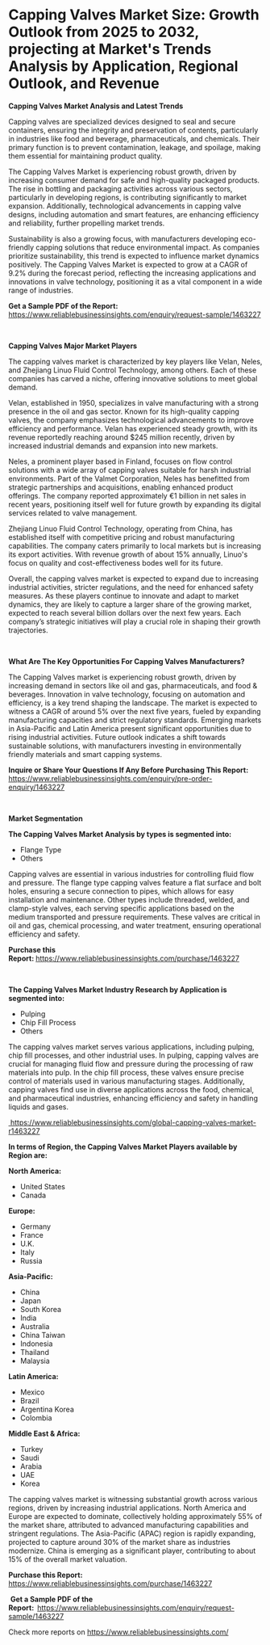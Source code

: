 <p><h1>Capping Valves Market Size: Growth Outlook from 2025 to 2032, projecting at Market's Trends Analysis by Application, Regional Outlook, and Revenue</h1></p><p><strong>Capping Valves Market Analysis and Latest Trends</strong></p>
<p><p>Capping valves are specialized devices designed to seal and secure containers, ensuring the integrity and preservation of contents, particularly in industries like food and beverage, pharmaceuticals, and chemicals. Their primary function is to prevent contamination, leakage, and spoilage, making them essential for maintaining product quality.</p><p>The Capping Valves Market is experiencing robust growth, driven by increasing consumer demand for safe and high-quality packaged products. The rise in bottling and packaging activities across various sectors, particularly in developing regions, is contributing significantly to market expansion. Additionally, technological advancements in capping valve designs, including automation and smart features, are enhancing efficiency and reliability, further propelling market trends.</p><p>Sustainability is also a growing focus, with manufacturers developing eco-friendly capping solutions that reduce environmental impact. As companies prioritize sustainability, this trend is expected to influence market dynamics positively. The Capping Valves Market is expected to grow at a CAGR of 9.2% during the forecast period, reflecting the increasing applications and innovations in valve technology, positioning it as a vital component in a wide range of industries.</p></p>
<p><strong>Get a Sample PDF of the Report:&nbsp;</strong> <a href="https://www.reliablebusinessinsights.com/enquiry/request-sample/1463227?utm_campaign=2624&utm_medium=2&utm_source=Github&utm_content=ia&utm_term=27022025&utm_id=capping-valves">https://www.reliablebusinessinsights.com/enquiry/request-sample/1463227</a></p>
<p>&nbsp;</p>
<p><strong>Capping Valves Major Market Players</strong></p>
<p><p>The capping valves market is characterized by key players like Velan, Neles, and Zhejiang Linuo Fluid Control Technology, among others. Each of these companies has carved a niche, offering innovative solutions to meet global demand.</p><p>Velan, established in 1950, specializes in valve manufacturing with a strong presence in the oil and gas sector. Known for its high-quality capping valves, the company emphasizes technological advancements to improve efficiency and performance. Velan has experienced steady growth, with its revenue reportedly reaching around $245 million recently, driven by increased industrial demands and expansion into new markets.</p><p>Neles, a prominent player based in Finland, focuses on flow control solutions with a wide array of capping valves suitable for harsh industrial environments. Part of the Valmet Corporation, Neles has benefitted from strategic partnerships and acquisitions, enabling enhanced product offerings. The company reported approximately €1 billion in net sales in recent years, positioning itself well for future growth by expanding its digital services related to valve management.</p><p>Zhejiang Linuo Fluid Control Technology, operating from China, has established itself with competitive pricing and robust manufacturing capabilities. The company caters primarily to local markets but is increasing its export activities. With revenue growth of about 15% annually, Linuo's focus on quality and cost-effectiveness bodes well for its future.</p><p>Overall, the capping valves market is expected to expand due to increasing industrial activities, stricter regulations, and the need for enhanced safety measures. As these players continue to innovate and adapt to market dynamics, they are likely to capture a larger share of the growing market, expected to reach several billion dollars over the next few years. Each company’s strategic initiatives will play a crucial role in shaping their growth trajectories.</p></p>
<p>&nbsp;</p>
<p><strong>What Are The Key Opportunities For Capping Valves Manufacturers?</strong></p>
<p><p>The Capping Valves market is experiencing robust growth, driven by increasing demand in sectors like oil and gas, pharmaceuticals, and food & beverages. Innovation in valve technology, focusing on automation and efficiency, is a key trend shaping the landscape. The market is expected to witness a CAGR of around 5% over the next five years, fueled by expanding manufacturing capacities and strict regulatory standards. Emerging markets in Asia-Pacific and Latin America present significant opportunities due to rising industrial activities. Future outlook indicates a shift towards sustainable solutions, with manufacturers investing in environmentally friendly materials and smart capping systems.</p></p>
<p><strong>Inquire or Share Your Questions If Any Before Purchasing This Report:</strong> <a href="https://www.reliablebusinessinsights.com/enquiry/pre-order-enquiry/1463227?utm_campaign=2624&utm_medium=2&utm_source=Github&utm_content=ia&utm_term=27022025&utm_id=capping-valves">https://www.reliablebusinessinsights.com/enquiry/pre-order-enquiry/1463227</a></p>
<p>&nbsp;</p>
<p><strong>Market Segmentation</strong></p>
<p><strong>The Capping Valves Market Analysis by types is segmented into:</strong></p>
<p><ul><li>Flange Type</li><li>Others</li></ul></p>
<p><p>Capping valves are essential in various industries for controlling fluid flow and pressure. The flange type capping valves feature a flat surface and bolt holes, ensuring a secure connection to pipes, which allows for easy installation and maintenance. Other types include threaded, welded, and clamp-style valves, each serving specific applications based on the medium transported and pressure requirements. These valves are critical in oil and gas, chemical processing, and water treatment, ensuring operational efficiency and safety.</p></p>
<p><strong>Purchase this Report:&nbsp;</strong><a href="https://www.reliablebusinessinsights.com/purchase/1463227?utm_campaign=2624&utm_medium=2&utm_source=Github&utm_content=ia&utm_term=27022025&utm_id=capping-valves">https://www.reliablebusinessinsights.com/purchase/1463227</a></p>
<p>&nbsp;</p>
<p><strong>The Capping Valves Market Industry Research by Application is segmented into:</strong></p>
<p><ul><li>Pulping</li><li>Chip Fill Process</li><li>Others</li></ul></p>
<p><p>The capping valves market serves various applications, including pulping, chip fill processes, and other industrial uses. In pulping, capping valves are crucial for managing fluid flow and pressure during the processing of raw materials into pulp. In the chip fill process, these valves ensure precise control of materials used in various manufacturing stages. Additionally, capping valves find use in diverse applications across the food, chemical, and pharmaceutical industries, enhancing efficiency and safety in handling liquids and gases.</p></p>
<p><a href="https://www.reliablebusinessinsights.com/global-capping-valves-market-r1463227?utm_campaign=2624&utm_medium=2&utm_source=Github&utm_content=ia&utm_term=27022025&utm_id=capping-valves">&nbsp;https://www.reliablebusinessinsights.com/global-capping-valves-market-r1463227</a></p>
<p><strong>In terms of Region, the Capping Valves Market Players available by Region are:</strong></p>
<p>
    <p> <strong> North America: </strong>
        <ul>
            <li>United States</li>
            <li>Canada</li>
        </ul>
        </p> 
    <p> <strong> Europe: </strong>
        <ul>
            <li>Germany</li>
            <li>France</li>
            <li>U.K.</li>
            <li>Italy</li>
            <li>Russia</li>
        </ul>
        </p> 
    <p> <strong> Asia-Pacific: </strong>
        <ul>
            <li>China</li>
            <li>Japan</li>
            <li>South Korea</li>
            <li>India</li>
            <li>Australia</li>
            <li>China Taiwan</li>
            <li>Indonesia</li>
            <li>Thailand</li>
            <li>Malaysia</li>
        </ul>
        </p> 
    <p> <strong> Latin America: </strong>
        <ul>
            <li>Mexico</li>
            <li>Brazil</li>
            <li>Argentina Korea</li>
            <li>Colombia</li>
        </ul>
        </p> 
    <p> <strong> Middle East & Africa: </strong>
        <ul>
            <li>Turkey</li>
            <li>Saudi</li>
            <li>Arabia</li>
            <li>UAE</li>
            <li>Korea</li>
        </ul>
    </p>
    </p>
<p><p>The capping valves market is witnessing substantial growth across various regions, driven by increasing industrial applications. North America and Europe are expected to dominate, collectively holding approximately 55% of the market share, attributed to advanced manufacturing capabilities and stringent regulations. The Asia-Pacific (APAC) region is rapidly expanding, projected to capture around 30% of the market share as industries modernize. China is emerging as a significant player, contributing to about 15% of the overall market valuation.</p></p>
<p><strong>Purchase this Report: </strong><a href="https://www.reliablebusinessinsights.com/purchase/1463227?utm_campaign=2624&utm_medium=2&utm_source=Github&utm_content=ia&utm_term=27022025&utm_id=capping-valves">https://www.reliablebusinessinsights.com/purchase/1463227</a></p>
<p>&nbsp;<strong>Get a Sample PDF of the Report:&nbsp;&nbsp;</strong><a href="https://www.reliablebusinessinsights.com/enquiry/request-sample/1463227?utm_campaign=2624&utm_medium=2&utm_source=Github&utm_content=ia&utm_term=27022025&utm_id=capping-valves">https://www.reliablebusinessinsights.com/enquiry/request-sample/1463227</a></p>
<p><strong></strong></p>
<p>Check more reports on <a href="https://www.reliablebusinessinsights.com/?utm_campaign=2624&utm_medium=2&utm_source=Github&utm_content=ia&utm_term=27022025&utm_id=capping-valves">https://www.reliablebusinessinsights.com/</a></p>